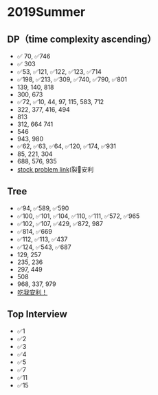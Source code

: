 # 2019Summer
## DP（time complexity ascending）
* ✅ 70, ✅746 
* ✅ 303
* ✅53, ✅121, ✅122, ✅123, ✅714
* ✅198, ✅213, ✅309, ✅740, ✅790, ✅801
* 139, 140, 818
* 300, 673
* ✅72, ✅10, 44, 97, 115, 583, 712
* 322, 377, 416, 494
* 813
* 312, 664 741
* 546
* 943, 980
* ✅62, ✅63, ✅64, ✅120, ✅174, ✅931
* 85, 221, 304
* 688, 576, 935
* [stock problem link](https://leetcode-cn.com/problems/best-time-to-buy-and-sell-stock-with-cooldown/solution/yi-ge-fang-fa-tuan-mie-6-dao-gu-piao-wen-ti-by-lab)(裂🧱安利

## Tree
* ✅94, ✅589, ✅590
* ✅100, ✅101, ✅104, ✅110, ✅111, ✅572, ✅965
* ✅102, ✅107, ✅429, ✅872, 987
* ✅814, ✅669
* ✅112, ✅113, ✅437
* ✅124, ✅543, ✅687
* 129, 257
* 235, 236
* 297, 449
* 508
* 968, 337, 979
* [吃我安利！](https://leetcode-cn.com/problems/same-tree/solution/xie-shu-suan-fa-de-tao-lu-kuang-jia-by-wei-lai-bu-)

## Top Interview
* ✅1
* ✅2
* ✅3
* ✅4
* ✅5
* ✅7
* ✅11
* ✅15
